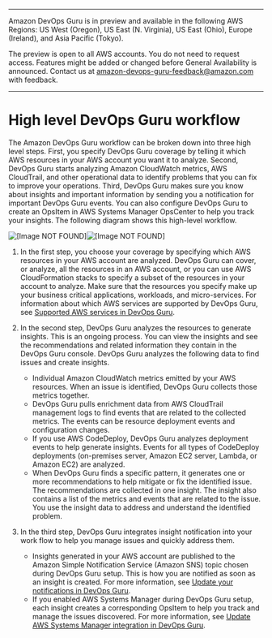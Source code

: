 --------

Amazon DevOps Guru is in preview and available in the following AWS Regions: US West \(Oregon\), US East \(N\. Virginia\), US East \(Ohio\), Europe \(Ireland\), and Asia Pacific \(Tokyo\)\.

The preview is open to all AWS accounts\. You do not need to request access\. Features might be added or changed before General Availability is announced\. Contact us at [amazon\-devops\-guru\-feedback@amazon\.com](mailto:amazon-devops-guru-feedback@amazon.com) with feedback\.

--------

# High level DevOps Guru workflow<a name="high-level-workflow"></a>

The Amazon DevOps Guru workflow can be broken down into three high level steps\. First, you specify DevOps Guru coverage by telling it which AWS resources in your AWS account you want it to analyze\. Second, DevOps Guru starts analyzing Amazon CloudWatch metrics, AWS CloudTrail, and other operational data to identify problems that you can fix to improve your operations\. Third, DevOps Guru makes sure you know about insights and important information by sending you a notification for important DevOps Guru events\. You can also configure DevOps Guru to create an OpsItem in AWS Systems Manager OpsCenter to help you track your insights\. The following diagram shows this high\-level workflow\. 

![\[Image NOT FOUND\]](http://docs.aws.amazon.com/devops-guru/latest/userguide/)![\[Image NOT FOUND\]](http://docs.aws.amazon.com/devops-guru/latest/userguide/)

1. In the first step, you choose your coverage by specifying which AWS resources in your AWS account are analyzed\. DevOps Guru can cover, or analyze, all the resources in an AWS account, or you can use AWS CloudFormation stacks to specify a subset of the resources in your account to analyze\. Make sure that the resources you specify make up your business critical applications, workloads, and micro\-services\. For information about which AWS services are supported by DevOps Guru, see [Supported AWS services in DevOps Guru](quotas.md#services-devops-guru)\.

1. In the second step, DevOps Guru analyzes the resources to generate insights\. This is an ongoing process\. You can view the insights and see the recommendations and related information they contain in the DevOps Guru console\. DevOps Guru analyzes the following data to find issues and create insights\. 
   + Individual Amazon CloudWatch metrics emitted by your AWS resources\. When an issue is identified, DevOps Guru collects those metrics together\. 
   + DevOps Guru pulls enrichment data from AWS CloudTrail management logs to find events that are related to the collected metrics\. The events can be resource deployment events and configuration changes\. 
   + If you use AWS CodeDeploy, DevOps Guru analyzes deployment events to help generate insights\. Events for all types of CodeDeploy deployments \(on\-premises server, Amazon EC2 server, Lambda, or Amazon EC2\) are analyzed\. 
   + When DevOps Guru finds a specific pattern, it generates one or more recommendations to help mitigate or fix the identified issue\. The recommendations are collected in one insight\. The insight also contains a list of the metrics and events that are related to the issue\. You use the insight data to address and understand the identified problem\. 

1. In the third step, DevOps Guru integrates insight notification into your work flow to help you manage issues and quickly address them\. 
   + Insights generated in your AWS account are published to the Amazon Simple Notification Service \(Amazon SNS\) topic chosen during DevOps Guru setup\. This is how you are notified as soon as an insight is created\. For more information, see [Update your notifications in DevOps Guru](update-settings.md#update-notifications)\.
   + If you enabled AWS Systems Manager during DevOps Guru setup, each insight creates a corresponding OpsItem to help you track and manage the issues discovered\. For more information, see [Update AWS Systems Manager integration in DevOps Guru](update-settings.md#update-systems-manager-integration)\.